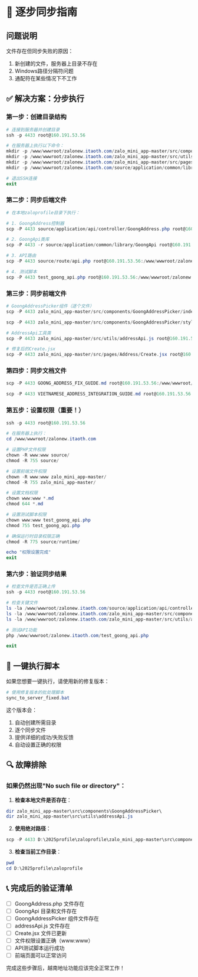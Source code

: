 # 🔧 逐步同步指南

## 问题说明
文件存在但同步失败的原因：
1. 新创建的文件，服务器上目录不存在
2. Windows路径分隔符问题
3. 通配符在某些情况下不工作

## ✅ 解决方案：分步执行

### 第一步：创建目录结构

```powershell
# 连接到服务器并创建目录
ssh -p 4433 root@160.191.53.56

# 在服务器上执行以下命令：
mkdir -p /www/wwwroot/zalonew.itaoth.com/zalo_mini_app-master/src/components/GoongAddressPicker
mkdir -p /www/wwwroot/zalonew.itaoth.com/zalo_mini_app-master/src/utils
mkdir -p /www/wwwroot/zalonew.itaoth.com/zalo_mini_app-master/src/pages/Address
mkdir -p /www/wwwroot/zalonew.itaoth.com/source/application/common/library

# 退出SSH连接
exit
```

### 第二步：同步后端文件

```powershell
# 在本地zaloprofile目录下执行：

# 1. GoongAddress控制器
scp -P 4433 source/application/api/controller/GoongAddress.php root@160.191.53.56:/www/wwwroot/zalonew.itaoth.com/source/application/api/controller/

# 2. GoongApi类库
scp -P 4433 -r source/application/common/library/GoongApi root@160.191.53.56:/www/wwwroot/zalonew.itaoth.com/source/application/common/library/

# 3. API路由
scp -P 4433 source/route/api.php root@160.191.53.56:/www/wwwroot/zalonew.itaoth.com/source/route/

# 4. 测试脚本
scp -P 4433 test_goong_api.php root@160.191.53.56:/www/wwwroot/zalonew.itaoth.com/
```

### 第三步：同步前端文件

```powershell
# GoongAddressPicker组件（逐个文件）
scp -P 4433 zalo_mini_app-master/src/components/GoongAddressPicker/index.jsx root@160.191.53.56:/www/wwwroot/zalonew.itaoth.com/zalo_mini_app-master/src/components/GoongAddressPicker/

scp -P 4433 zalo_mini_app-master/src/components/GoongAddressPicker/style.scss root@160.191.53.56:/www/wwwroot/zalonew.itaoth.com/zalo_mini_app-master/src/components/GoongAddressPicker/

# AddressApi工具类
scp -P 4433 zalo_mini_app-master/src/utils/addressApi.js root@160.191.53.56:/www/wwwroot/zalonew.itaoth.com/zalo_mini_app-master/src/utils/

# 修复后的Create.jsx
scp -P 4433 zalo_mini_app-master/src/pages/Address/Create.jsx root@160.191.53.56:/www/wwwroot/zalonew.itaoth.com/zalo_mini_app-master/src/pages/Address/
```

### 第四步：同步文档文件

```powershell
scp -P 4433 GOONG_ADDRESS_FIX_GUIDE.md root@160.191.53.56:/www/wwwroot/zalonew.itaoth.com/

scp -P 4433 VIETNAMESE_ADDRESS_INTEGRATION_GUIDE.md root@160.191.53.56:/www/wwwroot/zalonew.itaoth.com/
```

### 第五步：设置权限（重要！）

```powershell
ssh -p 4433 root@160.191.53.56

# 在服务器上执行：
cd /www/wwwroot/zalonew.itaoth.com

# 设置PHP文件权限
chown -R www:www source/
chmod -R 755 source/

# 设置前端文件权限
chown -R www:www zalo_mini_app-master/
chmod -R 755 zalo_mini_app-master/

# 设置文档权限
chown www:www *.md
chmod 644 *.md

# 设置测试脚本权限
chown www:www test_goong_api.php
chmod 755 test_goong_api.php

# 确保运行时目录权限正确
chmod -R 775 source/runtime/

echo "权限设置完成"
exit
```

### 第六步：验证同步结果

```powershell
# 检查文件是否正确上传
ssh -p 4433 root@160.191.53.56

# 检查关键文件
ls -la /www/wwwroot/zalonew.itaoth.com/source/application/api/controller/GoongAddress.php
ls -la /www/wwwroot/zalonew.itaoth.com/zalo_mini_app-master/src/components/GoongAddressPicker/
ls -la /www/wwwroot/zalonew.itaoth.com/zalo_mini_app-master/src/utils/addressApi.js

# 测试API功能
php /www/wwwroot/zalonew.itaoth.com/test_goong_api.php

exit
```

## 🎯 一键执行脚本

如果您想要一键执行，请使用新的修复版本：

```powershell
# 使用修复版本的批处理脚本
sync_to_server_fixed.bat
```

这个版本会：
1. 自动创建所需目录
2. 逐个同步文件
3. 提供详细的成功/失败反馈
4. 自动设置正确的权限

## 🔍 故障排除

### 如果仍然出现"No such file or directory"：

1. **检查本地文件是否存在**：
```powershell
dir zalo_mini_app-master\src\components\GoongAddressPicker\
dir zalo_mini_app-master\src\utils\addressApi.js
```

2. **使用绝对路径**：
```powershell
scp -P 4433 D:\2025profile\zaloprofile\zalo_mini_app-master\src\components\GoongAddressPicker\index.jsx root@160.191.53.56:/www/wwwroot/zalonew.itaoth.com/zalo_mini_app-master/src/components/GoongAddressPicker/
```

3. **检查当前工作目录**：
```powershell
pwd
cd D:\2025profile\zaloprofile
```

## 📞 完成后的验证清单

- [ ] GoongAddress.php 文件存在
- [ ] GoongApi 目录和文件存在
- [ ] GoongAddressPicker 组件文件存在
- [ ] addressApi.js 文件存在
- [ ] Create.jsx 文件已更新
- [ ] 文件权限设置正确（www:www）
- [ ] API测试脚本运行成功
- [ ] 前端页面可以正常访问

完成这些步骤后，越南地址功能应该完全正常工作！
